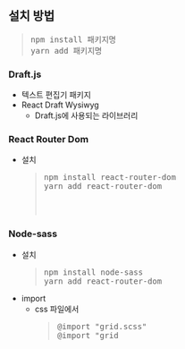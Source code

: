## 설치 방법
> <pre>
> npm install 패키지명
> yarn add 패키지명
> </pre>

### Draft.js
* 텍스트 편집기 패키지
* React Draft Wysiwyg
  * Draft.js에 사용되는 라이브러리

### React Router Dom
* 설치
  > <pre>
  > npm install react-router-dom
  > yarn add react-router-dom
  > <pre>

### Node-sass
* 설치
  > <pre>
  > npm install node-sass
  > yarn add react-router-dom
  > </pre>
* import
  * css 파일에서
    > <pre>
    > @import "grid.scss"
    > @import "grid
    > </pre>